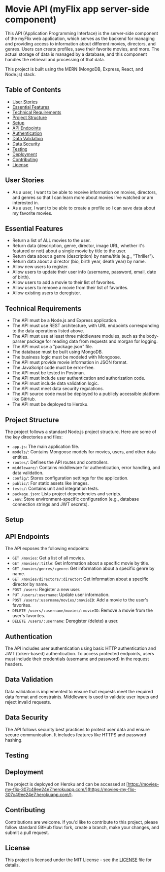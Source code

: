# Movie API (myFlix app server-side component)

This API (Application Programming Interface) is the server-side component of the myFlix web application, which serves as the backend for managing and providing access to information about different movies, directors, and genres. Users can create profiles, save their favorite movies, and more. The actual storage of data is managed by a database, and this component handles the retrieval and processing of that data.

This project is built using the MERN (MongoDB, Express, React, and Node.js) stack.

## Table of Contents
- [User Stories](#user-stories)
- [Essential Features](#essential-features)
- [Technical Requirements](#technical-requirements)
- [Project Structure](#project-structure)
- [Setup](#setup)
- [API Endpoints](#api-endpoints)
- [Authentication](#authentication)
- [Data Validation](#data-validation)
- [Data Security](#data-security)
- [Testing](#testing)
- [Deployment](#deployment)
- [Contributing](#contributing)
- [License](#license)

## User Stories

- As a user, I want to be able to receive information on movies, directors, and genres so that I can learn more about movies I've watched or am interested in.
- As a user, I want to be able to create a profile so I can save data about my favorite movies.

## Essential Features

- Return a list of ALL movies to the user.
- Return data (description, genre, director, image URL, whether it's featured or not) about a single movie by title to the user.
- Return data about a genre (description) by name/title (e.g., "Thriller").
- Return data about a director (bio, birth year, death year) by name.
- Allow new users to register.
- Allow users to update their user info (username, password, email, date of birth).
- Allow users to add a movie to their list of favorites.
- Allow users to remove a movie from their list of favorites.
- Allow existing users to deregister.

## Technical Requirements

- The API must be a Node.js and Express application.
- The API must use REST architecture, with URL endpoints corresponding to the data operations listed above.
- The API must use at least three middleware modules, such as the body-parser package for reading data from requests and morgan for logging.
- The API must use a "package.json" file.
- The database must be built using MongoDB.
- The business logic must be modeled with Mongoose.
- The API must provide movie information in JSON format.
- The JavaScript code must be error-free.
- The API must be tested in Postman.
- The API must include user authentication and authorization code.
- The API must include data validation logic.
- The API must meet data security regulations.
- The API source code must be deployed to a publicly accessible platform like GitHub.
- The API must be deployed to Heroku.

## Project Structure

The project follows a standard Node.js project structure. Here are some of the key directories and files:

- `app.js`: The main application file.
- `models/`: Contains Mongoose models for movies, users, and other data entities.
- `routes/`: Defines the API routes and controllers.
- `middleware/`: Contains middleware for authentication, error handling, and data validation.
- `config/`: Stores configuration settings for the application.
- `public/`: For static assets like images.
- `tests/`: Contains unit and integration tests.
- `package.json`: Lists project dependencies and scripts.
- `.env`: Store environment-specific configuration (e.g., database connection strings and JWT secrets).

## Setup




## API Endpoints

The API exposes the following endpoints:

- `GET /movies`: Get a list of all movies.
- `GET /movies/:title`: Get information about a specific movie by title.
- `GET /movies/genres/:genre`: Get information about a specific genre by name.
- `GET /movies/directors/:director`: Get information about a specific director by name.
- `POST /users`: Register a new user.
- `PUT /users/:username`: Update user information.
- `POST /users/:username/movies/:movieID`: Add a movie to the user's favorites.
- `DELETE /users/:username/movies/:movieID`: Remove a movie from the user's favorites.
- `DELETE /users/:username`: Deregister (delete) a user.

## Authentication

The API includes user authentication using basic HTTP authentication and JWT (token-based) authentication. To access protected endpoints, users must include their credentials (username and password) in the request headers.

## Data Validation

Data validation is implemented to ensure that requests meet the required data format and constraints. Middleware is used to validate user inputs and reject invalid requests.

## Data Security

The API follows security best practices to protect user data and ensure secure communication. It includes features like HTTPS and password hashing.

## Testing


## Deployment

The project is deployed on Heroku and can be accessed at [https://movies-my-flix-307c49ee24e7.herokuapp.com/](https://movies-my-flix-307c49ee24e7.herokuapp.com/).

## Contributing

Contributions are welcome. If you'd like to contribute to this project, please follow standard GitHub flow: fork, create a branch, make your changes, and submit a pull request.

## License

This project is licensed under the MIT License - see the [LICENSE](LICENSE) file for details.



